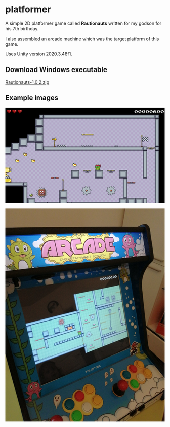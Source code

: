 # platformer

A simple 2D platformer game called **Rautionauts** written for my godson for his 7th birthday. 

I also assembled an arcade machine which was the target platform of this game.

Uses Unity version 2020.3.48f1.

## Download Windows executable

[Rautionauts-1.0.2.zip](https://www.dropbox.com/scl/fi/3jyuxkh8iykavdz70xxh0/Rautionauts-1.0.2.zip?rlkey=xjfey4t2n76c368yd9tlqu3oy&dl=0)

## Example images 

![Gameplay](https://github.com/tanelirautio/platformer/blob/main/PromoImages/gameplay.png "Gameplay")

![Playing in arcade machine](https://github.com/tanelirautio/platformer/blob/main/PromoImages/arcade_machine.jpg "Playing in arcade machine")

